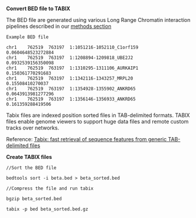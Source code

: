 **Convert BED file to TABIX**

The BED file are generated using various Long Range Chromatin interaction pipelines described in our [methods section](http://www.apps.t2depigenome.org/locuszoom-dev/methods.html)

```
Example BED file

chr1    762519  763197  1:1051216-1052110_C1orf159      0.0604648523272884
chr1    762519  763197  1:1208894-1209818_UBE2J2        0.0932539156350098
chr1    762519  763197  1:1310295-1311106_AURKAIP1      0.150361770291683
chr1    762519  763197  1:1342116-1343257_MRPL20        0.15508410270037
chr1    762519  763197  1:1354928-1355902_ANKRD65       0.0643913981277296
chr1    762519  763197  1:1356146-1356933_ANKRD65       0.161359288419506
```

Tabix files are indexed position sorted files in TAB-delimited formats. TABIX files enable genome viewers to support huge data files and remote custom tracks over networks.

Reference: [Tabix: fast retrieval of sequence features from generic TAB-delimited files](https://academic.oup.com/bioinformatics/article/27/5/718/262743)

**Create TABIX files**

```
//Sort the BED file

bedtools sort -i beta.bed > beta_sorted.bed

//Compress the file and run tabix

bgzip beta_sorted.bed

tabix -p bed beta_sorted.bed.gz
```

